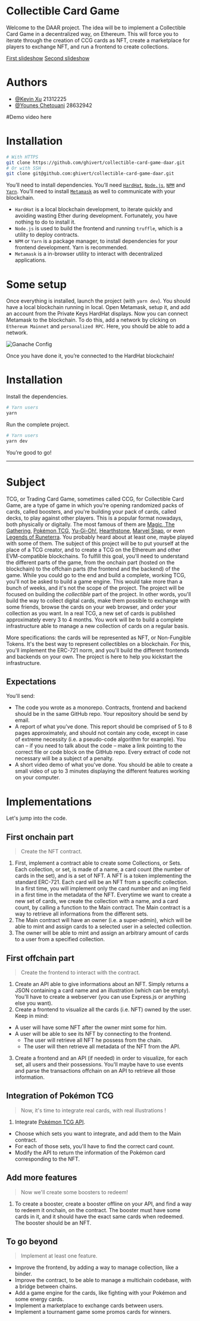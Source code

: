 # Collectible Card Game

Welcome to the DAAR project. The idea will be to implement a Collectible Card Game
in a decentralized way, on Ethereum. This will force you to iterate through the creation
of CCG cards as NFT, create a marketplace for players to exchange NFT, and run a frontend to create collections.

[First slideshow](https://www.figma.com/file/MbBKLKATrPIRNDPfY23uwW/Blockchain-%26-Smart-Contracts?type=design&node-id=0%3A1&mode=design&t=FvBuqccvh9fpfW1o-1) [Second slideshow](https://www.figma.com/file/MbBKLKATrPIRNDPfY23uwW/Blockchain-%26-Smart-Contracts?type=design&node-id=184%3A368&mode=design&t=krkx1v8TmtDCpSTl-1)

# Authors
* [@Kevin Xu](https://github.com/Yusebo) 21312225
* [@Younes Chetouani](https://github.com/younesctn) 28632942

#Demo
video here

# Installation

```bash
# With HTTPS
git clone https://github.com/ghivert/collectible-card-game-daar.git
# Or with SSH
git clone git@github.com:ghivert/collectible-card-game-daar.git
```

You’ll need to install dependencies. You’ll need [`HardHat`](https://hardhat.org/), [`Node.js`](https://nodejs.org/en/), [`NPM`](https://www.npmjs.com/) and [`Yarn`](https://yarnpkg.com/). You’ll need to install [`Metamask`](https://metamask.io/) as well to communicate with your blockchain.

- `HardHat` is a local blockchain development, to iterate quickly and avoiding wasting Ether during development. Fortunately, you have nothing to do to install it.
- `Node.js` is used to build the frontend and running `truffle`, which is a utility to deploy contracts.
- `NPM` or `Yarn` is a package manager, to install dependencies for your frontend development. Yarn is recommended.
- `Metamask` is a in-browser utility to interact with decentralized applications.

# Some setup

Once everything is installed, launch the project (with `yarn dev`). You should have a local blockchain running in local. Open Metamask, setup it, and add an account from the Private Keys HardHat displays.
Now you can connect Metamask to the blockchain. To do this, add a network by clicking on `Ethereum Mainnet` and `personalized RPC`. Here, you should be able to add a network.

![Ganache Config](public/ganache-config.png)

Once you have done it, you’re connected to the HardHat blockchain!

# Installation

Install the dependencies.

```bash
# Yarn users
yarn
```

Run the complete project.

```bash
# Yarn users
yarn dev
```

You’re good to go!

---

# Subject

TCG, or Trading Card Game, sometimes called CCG, for Collectible Card Game, are a type of game in which you're opening randomized packs of cards, called boosters, and you're building your pack of cards, called decks, to play against other players. This is a popular format nowadays, both physically or digitally. The most famous of them are [Magic, The Gathering](https://en.wikipedia.org/wiki/Magic:_The_Gathering_Arena), [Pokémon TCG](https://en.wikipedia.org/wiki/Pok%C3%A9mon_Trading_Card_Game), [Yu-Gi-Oh!](https://en.wikipedia.org/wiki/Yu-Gi-Oh!_Trading_Card_Game), [Hearthstone](https://en.wikipedia.org/wiki/Hearthstone), [Marvel Snap](https://en.wikipedia.org/wiki/Marvel_Snap), or even [Legends of Runeterra](https://en.wikipedia.org/wiki/Legends_of_Runeterra). You probably heard about at least one, maybe played with some of them.
The subject of this project will be to put yourself at the place of a TCG creator, and to create a TCG on the Ethereum and other EVM-compatible blockchains. To fulfill this goal, you'll need to understand the different parts of the game, from the onchain part (hosted on the blockchain) to the offchain parts (the frontend and the backend) of the game. While you could go to the end and build a complete, working TCG, you'll not be asked to build a game engine. This would take more than a bunch of weeks, and it's not the scope of the project. The project will be focused on building the _collectible_ part of the project. In other words, you'll build the way to collect digital cards, make them possible to exchange with some friends, browse the cards on your web browser, and order your collection as you want.
In a real TCG, a new set of cards is published approximately every 3 to 4 months. You work will be to build a complete infrastructure able to manage a new collection of cards on a regular basis.

More specifications: the cards will be represented as NFT, or Non-Fungible Tokens. It's the best way to represent collectibles on a blockchain. For this, you'll implement the ERC-721 norm, and you'll build the different frontends and backends on your own. The project is here to help you kickstart the infrastructure.

## Expectations

You'll send:

- The code you wrote as a monorepo. Contracts, frontend and backend should be in the same GitHub repo. Your repository should be send by email.
- A report of what you've done. This report should be comprised of 5 to 8 pages approximately, and should not contain any code, except in case of extreme necessity (i.e. a pseudo-code algorithm for example). You can – if you need to talk about the code – make a link pointing to the correct file or code block on the GitHub repo. Every extract of code not necessary will be a subject of a penalty.
- A short video demo of what you've done. You should be able to create a small video of up to 3 minutes displaying the different features working on your computer.

# Implementations

Let's jump into the code.

## First onchain part

> Create the NFT contract.

1. First, implement a contract able to create some Collections, or Sets. Each collection, or set, is made of a name, a card count (the number of cards in the set), and is a set of NFT. A NFT is a token implementing the standard ERC-721. Each card will be an NFT from a specific collection. In a first time, you will implement only the card number and an img field in a first time in the metadata of the NFT.
Everytime we want to create a new set of cards, we create the collection with a name, and a card count, by calling a function to the Main contract. The Main contract is a way to retrieve all informations from the different sets.
2. The Main contract will have an owner (i.e. a super-admin), which will be able to mint and assign cards to a selected user in a selected collection.
3. The owner will be able to mint and assign an arbitrary amount of cards to a user from a specified collection.

## First offchain part

> Create the frontend to interact with the contract.

1. Create an API able to give informations about an NFT. Simply returns a JSON containing a card name and an illustration (which can be empty). You'll have to create a webserver (you can use Express.js or anything else you want).
2. Create a frontend to visualize all the cards (i.e. NFT) owned by the user. Keep in mind:
  - A user will have some NFT after the owner mint some for him.
  - A user will be able to see its NFT by connecting to the frontend.
    - The user will retrieve all NFT he possess from the chain.
    - The user will then retrieve all metadata of the NFT from the API.
3. Create a frontend and an API (if needed) in order to visualize, for each set, all users and their possessions. You'll maybe have to use events and parse the transactions offchain on an API to retrieve all those information.

## Integration of Pokémon TCG

> Now, it's time to integrate real cards, with real illustrations !

1. Integrate [Pokémon TCG API](https://pokemontcg.io/).
  - Choose which sets you want to integrate, and add them to the Main contract.
  - For each of those sets, you'll have to find the correct card count.
  - Modify the API to return the information of the Pokémon card corresponding to the NFT.

## Add more features

> Now we'll create some boosters to redeem!

1. To create a booster, create a booster offline on your API, and find a way to redeem it onchain, on the contract. The booster must have some cards in it, and it should have the exact same cards when redeemed. The booster should be an NFT.

## To go beyond

> Implement at least one feature.

- Improve the frontend, by adding a way to manage collection, like a binder.
- Improve the contract, to be able to manage a multichain codebase, with a bridge between chains.
- Add a game engine for the cards, like fighting with your Pokémon and some energy cards.
- Implement a marketplace to exchange cards between users.
- Implement a tournament game some promos cards for winners.
